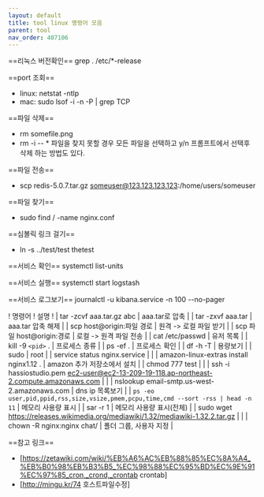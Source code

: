 ```yaml
---
layout: default
title: tool linux 명령어 모음
parent: tool
nav_order: 407106
---
```


==리눅스 버전확인==
grep . /etc/*-release

==port 조회==
* linux: netstat -ntlp
* mac: sudo lsof -i -n -P | grep TCP

==파일 삭제==
* rm somefile.png
* rm -i -- *  파일을 찾지 못할 경우 모든 파일을 선택하고  y/n 프롬프트에서 선택후 삭제 하는 방법도 있다.

==파일 전송==
* scp redis-5.0.7.tar.gz someuser@123.123.123.123:/home/users/someuser

==파일 찾기==
* sudo find / -name nginx.conf

==심볼릭 링크 걸기==
* ln -s  ../test/test  thetest

==서비스 확인==
systemctl list-units

==서비스 실행==
systemctl start logstash

==서비스 로그보기==
journalctl -u kibana.service -n 100 --no-pager

! 명령어 ! 설명 !
| tar -zcvf aaa.tar.gz abc                                                                | aaa.tar로 압축 |
| tar -zxvf aaa.tar                                                                       | aaa.tar 압축 해제 |
| scp host@origin:파일 경로                                                               | 원격 -> 로컬 파일 받기 |
| scp 파일 host@origin:경로                                                               | 로컬 -> 원격 파일 전송 |
| cat /etc/passwd                                                                       | 유저 목록 |
| kill -9 ``<pid>`` .                                  | 프로세스 종류 |
| ps -ef .                                        | 프로세스 확인 |
| df -h -T                                                                                | 용량보기 |
| sudo                                                                                    | root |
| service status nginx.service                                                            |       |
| amazon-linux-extras install nginx1.12 .                                                 | amazon 추가 저장소에서 설치 |
| chmod 777 test                                                                          | |
| ssh -i hassiostudio.pem ec2-user@ec2-13-209-19-118.ap-northeast-2.compute.amazonaws.com | |
| nslookup email-smtp.us-west-2.amazonaws.com                                             | dns ip 목록보기 |
| `ps -eo user,pid,ppid,rss,size,vsize,pmem,pcpu,time,cmd --sort -rss | head -n 11`       | 메모리 사용량 표시 |
| sar -r 1                                                                                | 메모리 사용량 표시(전체) |
| sudo wget https://releases.wikimedia.org/mediawiki/1.32/mediawiki-1.32.2.tar.gz         | |
| chown -R nginx:nginx chat/                                                              | 폴더 그룹, 사용자 지정 |

==참고 링크==
* [https://zetawiki.com/wiki/%EB%A6%AC%EB%88%85%EC%8A%A4_%EB%B0%98%EB%B3%B5_%EC%98%88%EC%95%BD%EC%9E%91%EC%97%85_cron,_crond,_crontab crontab]
* [http://mingu.kr/74 호스트파일수정]
